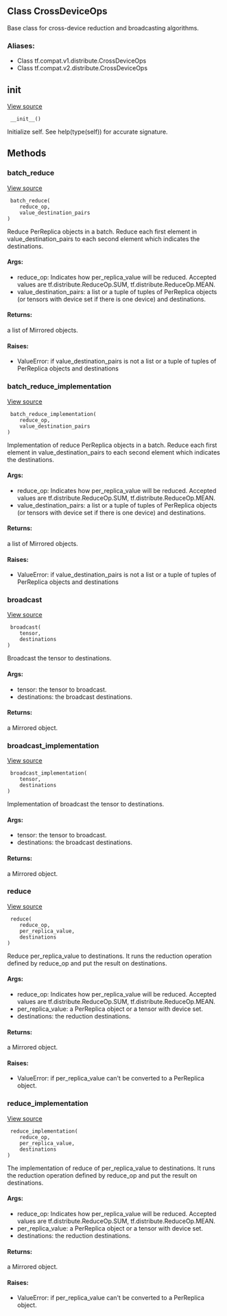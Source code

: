 ## Class CrossDeviceOps
Base class for cross-device reduction and broadcasting algorithms.
### Aliases:
- Class tf.compat.v1.distribute.CrossDeviceOps
- Class tf.compat.v2.distribute.CrossDeviceOps
## __init__
[View source](https://github.com/tensorflow/tensorflow/blob/r2.0/tensorflow/python/distribute/cross_device_ops.py#L240-L241)


```
 __init__()
```
Initialize self. See help(type(self)) for accurate signature.
## Methods
### batch_reduce
[View source](https://github.com/tensorflow/tensorflow/blob/r2.0/tensorflow/python/distribute/cross_device_ops.py#L284-L324)


```
 batch_reduce(
    reduce_op,
    value_destination_pairs
)
```
Reduce PerReplica objects in a batch.
Reduce each first element in value_destination_pairs to each second element which indicates the destinations.
#### Args:
- reduce_op: Indicates how per_replica_value will be reduced. Accepted values are tf.distribute.ReduceOp.SUM, tf.distribute.ReduceOp.MEAN.
- value_destination_pairs: a list or a tuple of tuples of PerReplica objects (or tensors with device set if there is one device) and destinations.
#### Returns:
a list of Mirrored objects.
#### Raises:
- ValueError: if value_destination_pairs is not a list or a tuple of tuples of PerReplica objects and destinations
### batch_reduce_implementation
[View source](https://github.com/tensorflow/tensorflow/blob/r2.0/tensorflow/python/distribute/cross_device_ops.py#L362-L383)


```
 batch_reduce_implementation(
    reduce_op,
    value_destination_pairs
)
```
Implementation of reduce PerReplica objects in a batch.
Reduce each first element in value_destination_pairs to each second element which indicates the destinations.
#### Args:
- reduce_op: Indicates how per_replica_value will be reduced. Accepted values are tf.distribute.ReduceOp.SUM, tf.distribute.ReduceOp.MEAN.
- value_destination_pairs: a list or a tuple of tuples of PerReplica objects (or tensors with device set if there is one device) and destinations.
#### Returns:
a list of Mirrored objects.
#### Raises:
- ValueError: if value_destination_pairs is not a list or a tuple of tuples of PerReplica objects and destinations
### broadcast
[View source](https://github.com/tensorflow/tensorflow/blob/r2.0/tensorflow/python/distribute/cross_device_ops.py#L326-L337)


```
 broadcast(
    tensor,
    destinations
)
```
Broadcast the tensor to destinations.
#### Args:
- tensor: the tensor to broadcast.
- destinations: the broadcast destinations.
#### Returns:
a Mirrored object.
### broadcast_implementation
[View source](https://github.com/tensorflow/tensorflow/blob/r2.0/tensorflow/python/distribute/cross_device_ops.py#L385-L396)


```
 broadcast_implementation(
    tensor,
    destinations
)
```
Implementation of broadcast the tensor to destinations.
#### Args:
- tensor: the tensor to broadcast.
- destinations: the broadcast destinations.
#### Returns:
a Mirrored object.
### reduce
[View source](https://github.com/tensorflow/tensorflow/blob/r2.0/tensorflow/python/distribute/cross_device_ops.py#L248-L282)


```
 reduce(
    reduce_op,
    per_replica_value,
    destinations
)
```
Reduce per_replica_value to destinations.
It runs the reduction operation defined by reduce_op and put the result on destinations.
#### Args:
- reduce_op: Indicates how per_replica_value will be reduced. Accepted values are tf.distribute.ReduceOp.SUM, tf.distribute.ReduceOp.MEAN.
- per_replica_value: a PerReplica object or a tensor with device set.
- destinations: the reduction destinations.
#### Returns:
a Mirrored object.
#### Raises:
- ValueError: if per_replica_value can't be converted to a PerReplica object.
### reduce_implementation
[View source](https://github.com/tensorflow/tensorflow/blob/r2.0/tensorflow/python/distribute/cross_device_ops.py#L339-L360)


```
 reduce_implementation(
    reduce_op,
    per_replica_value,
    destinations
)
```
The implementation of reduce of per_replica_value to destinations.
It runs the reduction operation defined by reduce_op and put the result on destinations.
#### Args:
- reduce_op: Indicates how per_replica_value will be reduced. Accepted values are tf.distribute.ReduceOp.SUM, tf.distribute.ReduceOp.MEAN.
- per_replica_value: a PerReplica object or a tensor with device set.
- destinations: the reduction destinations.
#### Returns:
a Mirrored object.
#### Raises:
- ValueError: if per_replica_value can't be converted to a PerReplica object.
